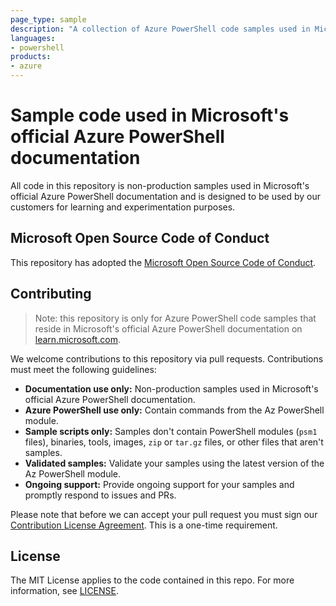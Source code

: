```yaml
---
page_type: sample
description: "A collection of Azure PowerShell code samples used in Microsoft's official Azure PowerShell Documentation."
languages:
- powershell
products:
- azure
---
```


# Sample code used in Microsoft's official Azure PowerShell documentation

All code in this repository is non-production samples used in Microsoft's official Azure PowerShell
documentation and is designed to be used by our customers for learning and experimentation purposes.

## Microsoft Open Source Code of Conduct

This repository has adopted the [Microsoft Open Source Code of Conduct][code-of-conduct].

## Contributing

> Note: this repository is only for Azure PowerShell code samples that reside in Microsoft's
> official Azure PowerShell documentation on [learn.microsoft.com][ms-docs].

We welcome contributions to this repository via pull requests. Contributions must meet the following
guidelines:

- **Documentation use only:** Non-production samples used in Microsoft's official Azure PowerShell
  documentation.
- **Azure PowerShell use only:** Contain commands from the Az PowerShell module.
- **Sample scripts only:** Samples don't contain PowerShell modules (`psm1` files), binaries, tools,
  images, `zip` or `tar.gz` files, or other files that aren't samples.
- **Validated samples:** Validate your samples using the latest version of the Az PowerShell module.
- **Ongoing support:** Provide ongoing support for your samples and promptly respond to issues and
  PRs.

Please note that before we can accept your pull request you must sign our
[Contribution License Agreement][cla]. This is a one-time requirement.

## License

The MIT License applies to the code contained in this repo. For more information, see
[LICENSE][license].

<!-- link references -->

[code-of-conduct]: CODE_OF_CONDUCT.md
[ms-docs]: https://learn.microsoft.com/
[cla]: https://cla.microsoft.com/
[license]: LICENSE.md

